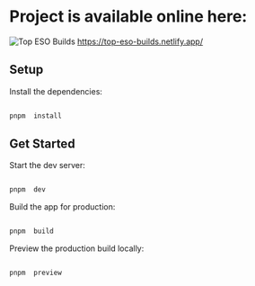 
# Project is available online here:

![Top ESO Builds](https://top-eso-builds.netlify.app/icons/logo/topesologo-text.png)
https://top-eso-builds.netlify.app/  

## Setup

  

Install the dependencies:

  

```bash

pnpm  install

```

  

## Get Started

  

Start the dev server:

  

```bash

pnpm  dev

```

  

Build the app for production:

  

```bash

pnpm  build

```

  

Preview the production build locally:

  

```bash

pnpm  preview

```
